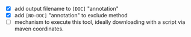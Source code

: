 * [X] add output filename to `[DOC]` "annotation"
* [X] add `[NO-DOC]` "annotation" to exclude method
* [ ] mechanism to execute this tool, ideally downloading with a script via maven coordinates.
